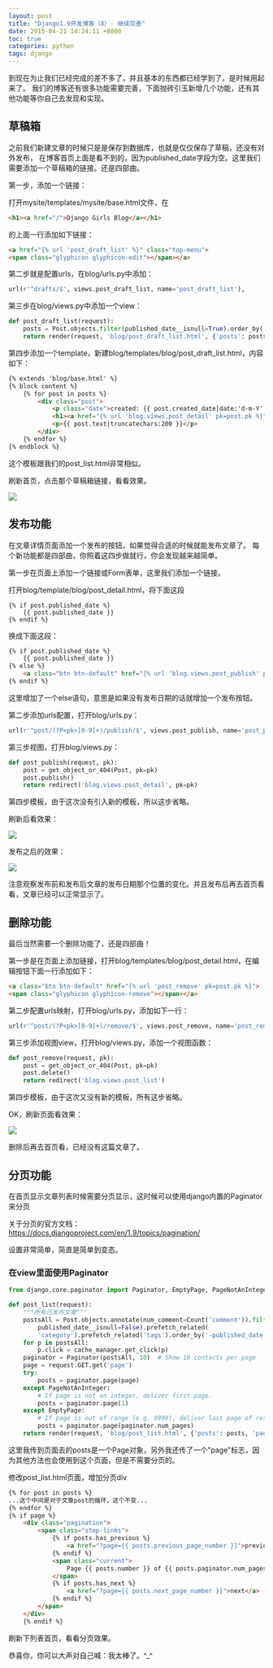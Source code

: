 ```yaml
---
layout: post
title: "Django1.9开发博客（8）- 继续完善"
date: 2015-04-21 14:24:11 +0800
toc: true
categories: python
tags: django
---
```


到现在为止我们已经完成的差不多了，并且基本的东西都已经学到了，是时候用起来了。
我们的博客还有很多功能需要完善，下面抛砖引玉新增几个功能，还有其他功能等你自己去发现和实现。<!--more-->

## 草稿箱
之前我们新建文章的时候只是是保存到数据库，也就是仅仅保存了草稿，还没有对外发布，
在博客首页上面是看不到的，因为published_date字段为空。这里我们需要添加一个草稿箱的链接。还是四部曲。

第一步，添加一个链接：

打开mysite/templates/mysite/base.html文件，在

``` html
<h1><a href="/">Django Girls Blog</a></h1>
```
的上面一行添加如下链接：
``` html
<a href="{% url 'post_draft_list' %}" class="top-menu">
<span class="glyphicon glyphicon-edit"></span></a>
```

第二步就是配置urls，在blog/urls.py中添加：
``` python
url(r'^drafts/$', views.post_draft_list, name='post_draft_list'),
```

第三步在blog/views.py中添加一个view：
``` python
def post_draft_list(request):
    posts = Post.objects.filter(published_date__isnull=True).order_by('-created_date')
    return render(request, 'blog/post_draft_list.html', {'posts': posts})
```

第四步添加一个template，新建blog/templates/blog/post_draft_list.html，内容如下：
``` html
{% extends 'blog/base.html' %}
{% block content %}
    {% for post in posts %}
        <div class="post">
            <p class="date">created: {{ post.created_date|date:'d-m-Y' }}</p>
            <h1><a href="{% url 'blog.views.post_detail' pk=post.pk %}">{{ post.title }}</a></h1>
            <p>{{ post.text|truncatechars:200 }}</p>
        </div>
    {% endfor %}
{% endblock %}
```

这个模板跟我们的post_list.html非常相似。

刷新首页，点击那个草稿箱链接，看看效果。

![](http://yidaospace.qiniudn.com/dj024.jpg)

## 发布功能
在文章详情页面添加一个发布的按钮，如果觉得合适的时候就能发布文章了。
每个新功能都是四部曲，你照着这四步做就行，你会发现越来越简单。

第一步在页面上添加一个链接或Form表单，这里我们添加一个链接。

打开blog/template/blog/post_detail.html，将下面这段
```
{% if post.published_date %}
    {{ post.published_date }}
{% endif %}
```

换成下面这段：

``` html
{% if post.published_date %}
    {{ post.published_date }}
{% else %}
    <a class="btn btn-default" href="{% url 'blog.views.post_publish' pk=post.pk %}">Publish</a>
{% endif %}
```
这里增加了一个else语句，意思是如果没有发布日期的话就增加一个发布按钮。

第二步添加urls配置，打开blog/urls.py：
``` python
url(r'^post/(?P<pk>[0-9]+)/publish/$', views.post_publish, name='post_publish'),
```
第三步视图，打开blog/views.py：
``` python
def post_publish(request, pk):
    post = get_object_or_404(Post, pk=pk)
    post.publish()
    return redirect('blog.views.post_detail', pk=pk)
```
第四步模板，由于这次没有引入新的模板，所以这步省略。

刷新后看效果：

![](http://yidaospace.qiniudn.com/dj025.jpg)

发布之后的效果：

![](http://yidaospace.qiniudn.com/dj026.jpg)

注意观察发布前和发布后文章的发布日期那个位置的变化。并且发布后再去首页看看，文章已经可以正常显示了。

## 删除功能
最后当然需要一个删除功能了，还是四部曲！

第一步是在页面上添加链接，打开blog/templates/blog/post_detail.html，在编辑按钮下面一行添加如下：
``` html
<a class="btn btn-default" href="{% url 'post_remove' pk=post.pk %}">
<span class="glyphicon glyphicon-remove"></span></a>
```
第二步配置urls映射，打开blog/urls.py，添加如下一行：
``` python
url(r'^post/(?P<pk>[0-9]+)/remove/$', views.post_remove, name='post_remove'),
```
第三步添加视图view，打开blog/views.py，添加一个视图函数：
``` python
def post_remove(request, pk):
    post = get_object_or_404(Post, pk=pk)
    post.delete()
    return redirect('blog.views.post_list')
```
第四步模板，由于这次又没有新的模板，所有这步省略。

OK，刷新页面看效果：

![](http://yidaospace.qiniudn.com/dj027.jpg)

删除后再去首页看，已经没有这篇文章了。

## 分页功能
在首页显示文章列表时候需要分页显示，这时候可以使用django内置的Paginator来分页

关于分页的官方文档：<https://docs.djangoproject.com/en/1.9/topics/pagination/>

设置非常简单，简直是简单到变态。

### 在view里面使用Paginator

``` python
from django.core.paginator import Paginator, EmptyPage, PageNotAnInteger

def post_list(request):
    """所有已发布文章"""
    postsAll = Post.objects.annotate(num_comment=Count('comment')).filter(
        published_date__isnull=False).prefetch_related(
        'category').prefetch_related('tags').order_by('-published_date')
    for p in postsAll:
        p.click = cache_manager.get_click(p)
    paginator = Paginator(postsAll, 10)  # Show 10 contacts per page
    page = request.GET.get('page')
    try:
        posts = paginator.page(page)
    except PageNotAnInteger:
        # If page is not an integer, deliver first page.
        posts = paginator.page(1)
    except EmptyPage:
        # If page is out of range (e.g. 9999), deliver last page of results.
        posts = paginator.page(paginator.num_pages)
    return render(request, 'blog/post_list.html', {'posts': posts, 'page': True})
```
这里我传到页面去的posts是一个Page对象，另外我还传了一个"page"标志，因为其他方法也会使用到这个页面，但是不需要分页的。

修改post_list.html页面，增加分页div
``` html
{% for post in posts %}
...这个中间是对于文章post的循环，这个不变...
{% endfor %}
{% if page %}
    <div class="pagination">
        <span class="step-links">
            {% if posts.has_previous %}
                <a href="?page={{ posts.previous_page_number }}">previous</a>
            {% endif %}
            <span class="current">
                Page {{ posts.number }} of {{ posts.paginator.num_pages }}.
            </span>
            {% if posts.has_next %}
                <a href="?page={{ posts.next_page_number }}">next</a>
            {% endif %}
        </span>
    </div>
    {% endif %}
```

刷新下列表首页，看看分页效果。

恭喜你，你可以大声对自己喊：我太棒了。^_^
